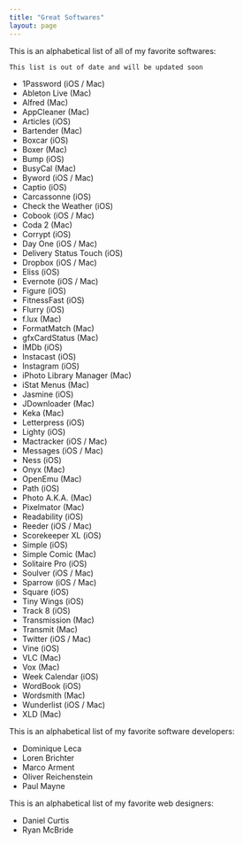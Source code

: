 ```yaml
---
title: "Great Softwares"
layout: page
---
```


This is an alphabetical list of all of my favorite softwares:

`This list is out of date and will be updated soon`

* 1Password (iOS / Mac)
* Ableton Live (Mac)
* Alfred (Mac)
* AppCleaner (Mac)
* Articles (iOS)
* Bartender (Mac)
* Boxcar (iOS)
* Boxer (Mac)
* Bump (iOS)
* BusyCal (Mac)
* Byword (iOS / Mac)
* Captio (iOS)
* Carcassonne (iOS)
* Check the Weather (iOS)
* Cobook (iOS / Mac)
* Coda 2 (Mac)
* Corrypt (iOS)
* Day One (iOS / Mac)
* Delivery Status Touch (iOS)
* Dropbox (iOS / Mac)
* Eliss (iOS)
* Evernote (iOS / Mac)
* Figure (iOS)
* FitnessFast (iOS)
* Flurry (iOS)
* f.lux (Mac)
* FormatMatch (Mac)
* gfxCardStatus (Mac)
* IMDb (iOS)
* Instacast (iOS)
* Instagram (iOS)
* iPhoto Library Manager (Mac)
* iStat Menus (Mac)
* Jasmine (iOS)
* JDownloader (Mac)
* Keka (Mac)
* Letterpress (iOS)
* Lighty (iOS)
* Mactracker (iOS / Mac)
* Messages (iOS / Mac)
* Ness (iOS)
* Onyx (Mac)
* OpenEmu (Mac)
* Path (iOS)
* Photo A.K.A. (Mac)
* Pixelmator (Mac)
* Readability (iOS)
* Reeder (iOS / Mac)
* Scorekeeper XL (iOS)
* Simple (iOS)
* Simple Comic (Mac)
* Solitaire Pro (iOS)
* Soulver (iOS / Mac)
* Sparrow (iOS / Mac)
* Square (iOS)
* Tiny Wings (iOS)
* Track 8 (iOS)
* Transmission (Mac)
* Transmit (Mac)
* Twitter (iOS / Mac)
* Vine (iOS)
* VLC (Mac)
* Vox (Mac)
* Week Calendar (iOS)
* WordBook (iOS)
* Wordsmith (Mac)
* Wunderlist (iOS / Mac)
* XLD (Mac)

This is an alphabetical list of my favorite software developers:

* Dominique Leca
* Loren Brichter
* Marco Arment
* Oliver Reichenstein
* Paul Mayne

This is an alphabetical list of my favorite web designers:

* Daniel Curtis
* Ryan McBride
